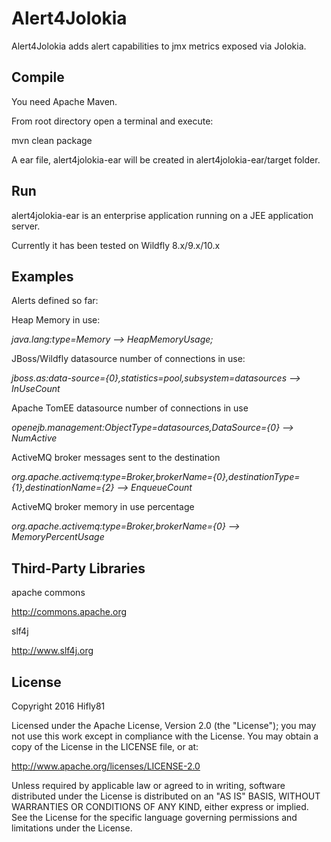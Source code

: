Alert4Jolokia
=====================
Alert4Jolokia adds alert capabilities to jmx metrics exposed via Jolokia.


Compile
-------------------
You need Apache Maven.

From root directory open a terminal and execute:

mvn clean package

A ear file, alert4jolokia-ear will be created in alert4jolokia-ear/target folder.


Run
-------------------
alert4jolokia-ear is an enterprise application running on a JEE application server.

Currently it has been tested on Wildfly 8.x/9.x/10.x

Examples
-------------------
Alerts defined so far:

Heap Memory in use:

_java.lang:type=Memory --> HeapMemoryUsage;_

JBoss/Wildfly datasource number of connections in use:

_jboss.as:data-source={0},statistics=pool,subsystem=datasources --> InUseCount_

Apache TomEE datasource number of connections in use

_openejb.management:ObjectType=datasources,DataSource={0} --> NumActive_

ActiveMQ broker messages sent to the destination  

_org.apache.activemq:type=Broker,brokerName={0},destinationType={1},destinationName={2} --> EnqueueCount_

ActiveMQ broker memory in use percentage

_org.apache.activemq:type=Broker,brokerName={0} --> MemoryPercentUsage_


Third-Party Libraries
--------------
apache commons

http://commons.apache.org


slf4j

http://www.slf4j.org


License
--------------
Copyright 2016 Hifly81
 
Licensed under the Apache License, Version 2.0 (the "License"); you may not use this work except in compliance with
the License. You may obtain a copy of the License in the LICENSE file, or at:
 
http://www.apache.org/licenses/LICENSE-2.0
 
Unless required by applicable law or agreed to in writing, software distributed under the License is distributed on
an "AS IS" BASIS, WITHOUT WARRANTIES OR CONDITIONS OF ANY KIND, either express or implied. See the License for the
specific language governing permissions and limitations under the License.

